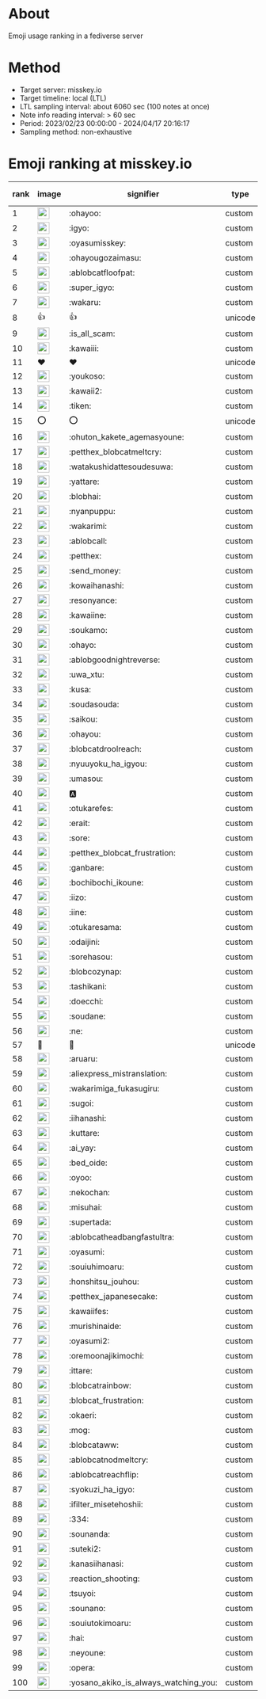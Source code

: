 # About
Emoji usage ranking in a fediverse server

# Method
- Target server: misskey.io
- Target timeline: local (LTL)
- LTL sampling interval: about 6060 sec (100 notes at once)
- Note info reading interval: > 60 sec
- Period: 2023/02/23 00:00:00 - 2024/04/17 20:16:17 
- Sampling method: non-exhaustive

# Emoji ranking at misskey.io

|rank|image|signifier|type|frequency score|
|----|----|----|----|----|
|1|<img height="24" src="https://misskey.io/emoji/ohayoo.webp">|:ohayoo:|custom|179326|
|2|<img height="24" src="https://misskey.io/emoji/igyo.webp">|:igyo:|custom|114386|
|3|<img height="24" src="https://misskey.io/emoji/oyasumisskey.webp">|:oyasumisskey:|custom|77580|
|4|<img height="24" src="https://misskey.io/emoji/ohayougozaimasu.webp">|:ohayougozaimasu:|custom|41458|
|5|<img height="24" src="https://misskey.io/emoji/ablobcatfloofpat.webp">|:ablobcatfloofpat:|custom|34197|
|6|<img height="24" src="https://misskey.io/emoji/super_igyo.webp">|:super_igyo:|custom|32761|
|7|<img height="24" src="https://misskey.io/emoji/wakaru.webp">|:wakaru:|custom|29288|
|8|👍|👍|unicode|24642|
|9|<img height="24" src="https://misskey.io/emoji/is_all_scam.webp">|:is_all_scam:|custom|23504|
|10|<img height="24" src="https://misskey.io/emoji/kawaiii.webp">|:kawaiii:|custom|22219|
|11|❤|❤|unicode|21521|
|12|<img height="24" src="https://misskey.io/emoji/youkoso.webp">|:youkoso:|custom|19784|
|13|<img height="24" src="https://misskey.io/emoji/kawaii2.webp">|:kawaii2:|custom|19296|
|14|<img height="24" src="https://misskey.io/emoji/tiken.webp">|:tiken:|custom|17263|
|15|⭕|⭕|unicode|16746|
|16|<img height="24" src="https://misskey.io/emoji/ohuton_kakete_agemasyoune.webp">|:ohuton_kakete_agemasyoune:|custom|16724|
|17|<img height="24" src="https://misskey.io/emoji/petthex_blobcatmeltcry.webp">|:petthex_blobcatmeltcry:|custom|16491|
|18|<img height="24" src="https://misskey.io/emoji/watakushidattesoudesuwa.webp">|:watakushidattesoudesuwa:|custom|16272|
|19|<img height="24" src="https://misskey.io/emoji/yattare.webp">|:yattare:|custom|15871|
|20|<img height="24" src="https://misskey.io/emoji/blobhai.webp">|:blobhai:|custom|15569|
|21|<img height="24" src="https://misskey.io/emoji/nyanpuppu.webp">|:nyanpuppu:|custom|14328|
|22|<img height="24" src="https://misskey.io/emoji/wakarimi.webp">|:wakarimi:|custom|14304|
|23|<img height="24" src="https://misskey.io/emoji/ablobcall.webp">|:ablobcall:|custom|14074|
|24|<img height="24" src="https://misskey.io/emoji/petthex.webp">|:petthex:|custom|13527|
|25|<img height="24" src="https://misskey.io/emoji/send_money.webp">|:send_money:|custom|13248|
|26|<img height="24" src="https://misskey.io/emoji/kowaihanashi.webp">|:kowaihanashi:|custom|12523|
|27|<img height="24" src="https://misskey.io/emoji/resonyance.webp">|:resonyance:|custom|11709|
|28|<img height="24" src="https://misskey.io/emoji/kawaiine.webp">|:kawaiine:|custom|11544|
|29|<img height="24" src="https://misskey.io/emoji/soukamo.webp">|:soukamo:|custom|11315|
|30|<img height="24" src="https://misskey.io/emoji/ohayo.webp">|:ohayo:|custom|11117|
|31|<img height="24" src="https://misskey.io/emoji/ablobgoodnightreverse.webp">|:ablobgoodnightreverse:|custom|10826|
|32|<img height="24" src="https://misskey.io/emoji/uwa_xtu.webp">|:uwa_xtu:|custom|10533|
|33|<img height="24" src="https://misskey.io/emoji/kusa.webp">|:kusa:|custom|10188|
|34|<img height="24" src="https://misskey.io/emoji/soudasouda.webp">|:soudasouda:|custom|9920|
|35|<img height="24" src="https://misskey.io/emoji/saikou.webp">|:saikou:|custom|9488|
|36|<img height="24" src="https://misskey.io/emoji/ohayou.webp">|:ohayou:|custom|9127|
|37|<img height="24" src="https://misskey.io/emoji/blobcatdroolreach.webp">|:blobcatdroolreach:|custom|8895|
|38|<img height="24" src="https://misskey.io/emoji/nyuuyoku_ha_igyou.webp">|:nyuuyoku_ha_igyou:|custom|8676|
|39|<img height="24" src="https://misskey.io/emoji/umasou.webp">|:umasou:|custom|8126|
|40|<img height="24" src="https://misskey.io/emoji/a.webp">|:a:|custom|7976|
|41|<img height="24" src="https://misskey.io/emoji/otukarefes.webp">|:otukarefes:|custom|7866|
|42|<img height="24" src="https://misskey.io/emoji/erait.webp">|:erait:|custom|7692|
|43|<img height="24" src="https://misskey.io/emoji/sore.webp">|:sore:|custom|7433|
|44|<img height="24" src="https://misskey.io/emoji/petthex_blobcat_frustration.webp">|:petthex_blobcat_frustration:|custom|7433|
|45|<img height="24" src="https://misskey.io/emoji/ganbare.webp">|:ganbare:|custom|7161|
|46|<img height="24" src="https://misskey.io/emoji/bochibochi_ikoune.webp">|:bochibochi_ikoune:|custom|7107|
|47|<img height="24" src="https://misskey.io/emoji/iizo.webp">|:iizo:|custom|7103|
|48|<img height="24" src="https://misskey.io/emoji/iine.webp">|:iine:|custom|7002|
|49|<img height="24" src="https://misskey.io/emoji/otukaresama.webp">|:otukaresama:|custom|6981|
|50|<img height="24" src="https://misskey.io/emoji/odaijini.webp">|:odaijini:|custom|6534|
|51|<img height="24" src="https://misskey.io/emoji/sorehasou.webp">|:sorehasou:|custom|6466|
|52|<img height="24" src="https://misskey.io/emoji/blobcozynap.webp">|:blobcozynap:|custom|6087|
|53|<img height="24" src="https://misskey.io/emoji/tashikani.webp">|:tashikani:|custom|5986|
|54|<img height="24" src="https://misskey.io/emoji/doecchi.webp">|:doecchi:|custom|5978|
|55|<img height="24" src="https://misskey.io/emoji/soudane.webp">|:soudane:|custom|5944|
|56|<img height="24" src="https://misskey.io/emoji/ne.webp">|:ne:|custom|5609|
|57|🎉|🎉|unicode|5599|
|58|<img height="24" src="https://misskey.io/emoji/aruaru.webp">|:aruaru:|custom|5589|
|59|<img height="24" src="https://misskey.io/emoji/aliexpress_mistranslation.webp">|:aliexpress_mistranslation:|custom|5478|
|60|<img height="24" src="https://misskey.io/emoji/wakarimiga_fukasugiru.webp">|:wakarimiga_fukasugiru:|custom|5429|
|61|<img height="24" src="https://misskey.io/emoji/sugoi.webp">|:sugoi:|custom|5307|
|62|<img height="24" src="https://misskey.io/emoji/iihanashi.webp">|:iihanashi:|custom|5293|
|63|<img height="24" src="https://misskey.io/emoji/kuttare.webp">|:kuttare:|custom|5283|
|64|<img height="24" src="https://misskey.io/emoji/ai_yay.webp">|:ai_yay:|custom|5272|
|65|<img height="24" src="https://misskey.io/emoji/bed_oide.webp">|:bed_oide:|custom|5207|
|66|<img height="24" src="https://misskey.io/emoji/oyoo.webp">|:oyoo:|custom|5025|
|67|<img height="24" src="https://misskey.io/emoji/nekochan.webp">|:nekochan:|custom|4982|
|68|<img height="24" src="https://misskey.io/emoji/misuhai.webp">|:misuhai:|custom|4892|
|69|<img height="24" src="https://misskey.io/emoji/supertada.webp">|:supertada:|custom|4851|
|70|<img height="24" src="https://misskey.io/emoji/ablobcatheadbangfastultra.webp">|:ablobcatheadbangfastultra:|custom|4851|
|71|<img height="24" src="https://misskey.io/emoji/oyasumi.webp">|:oyasumi:|custom|4839|
|72|<img height="24" src="https://misskey.io/emoji/souiuhimoaru.webp">|:souiuhimoaru:|custom|4768|
|73|<img height="24" src="https://misskey.io/emoji/honshitsu_jouhou.webp">|:honshitsu_jouhou:|custom|4669|
|74|<img height="24" src="https://misskey.io/emoji/petthex_japanesecake.webp">|:petthex_japanesecake:|custom|4576|
|75|<img height="24" src="https://misskey.io/emoji/kawaiifes.webp">|:kawaiifes:|custom|4557|
|76|<img height="24" src="https://misskey.io/emoji/murishinaide.webp">|:murishinaide:|custom|4551|
|77|<img height="24" src="https://misskey.io/emoji/oyasumi2.webp">|:oyasumi2:|custom|4335|
|78|<img height="24" src="https://misskey.io/emoji/oremoonajikimochi.webp">|:oremoonajikimochi:|custom|4311|
|79|<img height="24" src="https://misskey.io/emoji/ittare.webp">|:ittare:|custom|4098|
|80|<img height="24" src="https://misskey.io/emoji/blobcatrainbow.webp">|:blobcatrainbow:|custom|4090|
|81|<img height="24" src="https://misskey.io/emoji/blobcat_frustration.webp">|:blobcat_frustration:|custom|4067|
|82|<img height="24" src="https://misskey.io/emoji/okaeri.webp">|:okaeri:|custom|4062|
|83|<img height="24" src="https://misskey.io/emoji/mog.webp">|:mog:|custom|4049|
|84|<img height="24" src="https://misskey.io/emoji/blobcataww.webp">|:blobcataww:|custom|4029|
|85|<img height="24" src="https://misskey.io/emoji/ablobcatnodmeltcry.webp">|:ablobcatnodmeltcry:|custom|4021|
|86|<img height="24" src="https://misskey.io/emoji/ablobcatreachflip.webp">|:ablobcatreachflip:|custom|4012|
|87|<img height="24" src="https://misskey.io/emoji/syokuzi_ha_igyo.webp">|:syokuzi_ha_igyo:|custom|3975|
|88|<img height="24" src="https://misskey.io/emoji/ifilter_misetehoshii.webp">|:ifilter_misetehoshii:|custom|3944|
|89|<img height="24" src="https://misskey.io/emoji/334.webp">|:334:|custom|3786|
|90|<img height="24" src="https://misskey.io/emoji/sounanda.webp">|:sounanda:|custom|3759|
|91|<img height="24" src="https://misskey.io/emoji/suteki2.webp">|:suteki2:|custom|3638|
|92|<img height="24" src="https://misskey.io/emoji/kanasiihanasi.webp">|:kanasiihanasi:|custom|3628|
|93|<img height="24" src="https://misskey.io/emoji/reaction_shooting.webp">|:reaction_shooting:|custom|3575|
|94|<img height="24" src="https://misskey.io/emoji/tsuyoi.webp">|:tsuyoi:|custom|3516|
|95|<img height="24" src="https://misskey.io/emoji/sounano.webp">|:sounano:|custom|3484|
|96|<img height="24" src="https://misskey.io/emoji/souiutokimoaru.webp">|:souiutokimoaru:|custom|3402|
|97|<img height="24" src="https://misskey.io/emoji/hai.webp">|:hai:|custom|3400|
|98|<img height="24" src="https://misskey.io/emoji/neyoune.webp">|:neyoune:|custom|3400|
|99|<img height="24" src="https://misskey.io/emoji/opera.webp">|:opera:|custom|3273|
|100|<img height="24" src="https://misskey.io/emoji/yosano_akiko_is_always_watching_you.webp">|:yosano_akiko_is_always_watching_you:|custom|3207|
